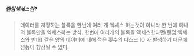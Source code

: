 ##### 랜덤엑세스란?
>데이터를 저장하는 블록을 한번에 여러 개 엑세스 하는것이 아니라 한 번에 하나의 블록만을 엑세스하는 방식. 
>한번에 여러개의 블록을 엑세스한다면(랜덤 엑세스와 반대) 같은 양의 데이터에 대해 적은 횟수의 디스크 IO 가 발생하기 때문에 성능이 향상될 수 있다.